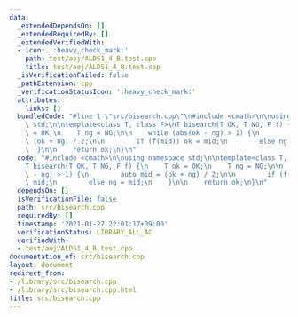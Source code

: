 ```yaml
---
data:
  _extendedDependsOn: []
  _extendedRequiredBy: []
  _extendedVerifiedWith:
  - icon: ':heavy_check_mark:'
    path: test/aoj/ALDS1_4_B.test.cpp
    title: test/aoj/ALDS1_4_B.test.cpp
  _isVerificationFailed: false
  _pathExtension: cpp
  _verificationStatusIcon: ':heavy_check_mark:'
  attributes:
    links: []
  bundledCode: "#line 1 \"src/bisearch.cpp\"\n#include <cmath>\n\nusing namespace\
    \ std;\n\ntemplate<class T, class F>\nT bisearch(T OK, T NG, F f) {\n    T ok\
    \ = OK;\n    T ng = NG;\n\n    while (abs(ok - ng) > 1) {\n        auto mid =\
    \ (ok + ng) / 2;\n\n        if (f(mid)) ok = mid;\n        else ng = mid;\n  \
    \  }\n\n    return ok;\n}\n"
  code: "#include <cmath>\n\nusing namespace std;\n\ntemplate<class T, class F>\n\
    T bisearch(T OK, T NG, F f) {\n    T ok = OK;\n    T ng = NG;\n\n    while (abs(ok\
    \ - ng) > 1) {\n        auto mid = (ok + ng) / 2;\n\n        if (f(mid)) ok =\
    \ mid;\n        else ng = mid;\n    }\n\n    return ok;\n}\n"
  dependsOn: []
  isVerificationFile: false
  path: src/bisearch.cpp
  requiredBy: []
  timestamp: '2021-01-27 22:01:17+09:00'
  verificationStatus: LIBRARY_ALL_AC
  verifiedWith:
  - test/aoj/ALDS1_4_B.test.cpp
documentation_of: src/bisearch.cpp
layout: document
redirect_from:
- /library/src/bisearch.cpp
- /library/src/bisearch.cpp.html
title: src/bisearch.cpp
---
```

